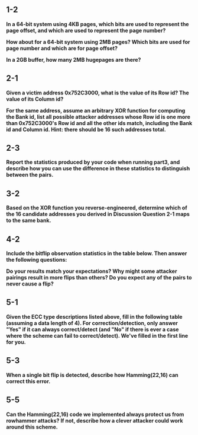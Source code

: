 ## 1-2

**In a 64-bit system using 4KB pages, which bits are used to represent the page offset, and which are used to represent the page number?**

**How about for a 64-bit system using 2MB pages? Which bits are used for page number and which are for page offset?**

**In a 2GB buffer, how many 2MB hugepages are there?**

## 2-1

**Given a victim address 0x752C3000, what is the value of its Row id? The value of its Column id?**

**For the same address, assume an arbitrary XOR function for computing the Bank id, list all possible attacker addresses whose Row id is one more than 0x752C3000's Row id and all the other ids match, including the Bank id and Column id. Hint: there should be 16 such addresses total.**

## 2-3

**Report the statistics produced by your code when running part3, and describe how you can use the difference in these statistics to distinguish between the pairs.**

## 3-2

**Based on the XOR function you reverse-engineered, determine which of the 16 candidate addresses you derived in Discussion Question 2-1 maps to the same bank.**

## 4-2

**Include the bitflip observation statistics in the table below. Then answer the following questions:**

**Do your results match your expectations? Why might some attacker pairings result in more flips than others? Do you expect any of the pairs to never cause a flip?**

## 5-1

**Given the ECC type descriptions listed above, fill in the following table (assuming a data length of 4). For correction/detection, only answer "Yes" if it can always correct/detect (and "No" if there is ever a case where the scheme can fail to correct/detect). We've filled in the first line for you.**

## 5-3

**When a single bit flip is detected, describe how Hamming(22,16) can correct this error.**

## 5-5

**Can the Hamming(22,16) code we implemented always protect us from rowhammer attacks? If not, describe how a clever attacker could work around this scheme.**

